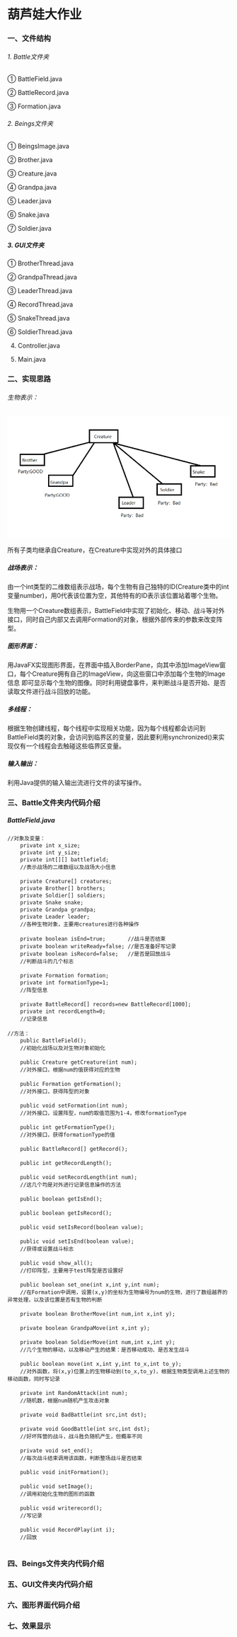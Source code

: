 # 葫芦娃大作业
### 一、文件结构
###### 1. Battle文件夹
   
   ① BattleField.java
   
   ② BattleRecord.java
   
   ③ Formation.java
   
###### 2. Beings文件夹
   
   ① BeingsImage.java
   
   ② Brother.java
   
   ③ Creature.java
   
   ④ Grandpa.java
   
   ⑤ Leader.java
   
   ⑥ Snake.java
   
   ⑦ Soldier.java
   
##### 3. GUI文件夹   
   
   ① BrotherThread.java
   
   ② GrandpaThread.java
   
   ③ LeaderThread.java
   
   ④ RecordThread.java
   
   ⑤ SnakeThread.java
   
   ⑥ SoldierThread.java
   
4. Controller.java   

5. Main.java

### 二、实现思路

###### 生物表示：
   
![Image](https://github.com/zfq005/zfq/raw/master/1.png)

所有子类均继承自Creature，在Creature中实现对外的具体接口

##### 战场表示：

由一个int类型的二维数组表示战场，每个生物有自己独特的ID(Creature类中的int变量number)，用0代表该位置为空，其他特有的ID表示该位置站着哪个生物。

生物用一个Creature数组表示，BattleField中实现了初始化、移动、战斗等对外接口，同时自己内部又去调用Formation的对象，根据外部传来的参数来改变阵型。

##### 图形界面：

用JavaFX实现图形界面，在界面中插入BorderPane，向其中添加ImageView窗口，每个Creature拥有自己的ImageView，向这些窗口中添加每个生物的Image信息
即可显示每个生物的图像。同时利用键盘事件，来判断战斗是否开始、是否读取文件进行战斗回放的功能。

##### 多线程：

根据生物创建线程，每个线程中实现相关功能，因为每个线程都会访问到BattleField类的对象，会访问到临界区的变量，因此要利用synchronized()来实现仅有一个线程会去触碰这些临界区变量。

##### 输入输出：

利用Java提供的输入输出流进行文件的读写操作。


### 三、Battle文件夹内代码介绍

##### BattleField.java

```
//对象及变量：
    private int x_size; 
    private int y_size;
    private int[][] battlefield;
    //表示战场的二维数组以及战场大小信息

    private Creature[] creatures;
    private Brother[] brothers;
    private Soldier[] soldiers;
    private Snake snake;
    private Grandpa grandpa;
    private Leader leader;
    //各种生物对象，主要用creatures进行各种操作

    private boolean isEnd=true;       //战斗是否结束
    private boolean writeReady=false; //是否准备好写记录
    private boolean isRecord=false;   //是否是回放战斗
    //判断战斗的几个标志

    private Formation formation;
    private int formationType=1;
    //阵型信息
    
    private BattleRecord[] records=new BattleRecord[1000];
    private int recordLength=0;
    //记录信息
    
//方法：
    public BattleField();
    //初始化战场以及对生物对象初始化
    
    public Creature getCreature(int num);
    //对外接口，根据num的值获得对应的生物
    
    public Formation getFormation();
    //对外接口，获得阵型的对象
    
    public void setFormation(int num);
    //对外接口，设置阵型，num的取值范围为1-4，修改formationType
    
    public int getFormationType();
    //对外接口，获得formationType的值
    
    public BattleRecord[] getRecord();
    
    public int getRecordLength();
    
    public void setRecordLength(int num);
    //这几个均是对外进行记录信息操作的方法
    
    public boolean getIsEnd();
    
    public boolean getIsRecord();
    
    public void setIsRecord(boolean value);
    
    public void setIsEnd(boolean value);
    //获得或设置战斗标志
    
    public void show_all();
    //打印阵型，主要用于test阵型是否设置好
    
    public boolean set_one(int x,int y,int num);
    //在Formation中调用，设置(x,y)的坐标为生物编号为num的生物，进行了数组越界的异常处理，以及该位置是否有生物的判断
    
    private boolean BrotherMove(int num,int x,int y);
    
    private boolean GrandpaMove(int x,int y);
    
    private boolean SoldierMove(int num,int x,int y);
    //几个生物的移动，以及移动产生的结果：是否移动成功、是否发生战斗
    
    public boolean move(int x,int y,int to_x,int to_y);
    //对外函数，将(x,y)位置上的生物移动到(to_x,to_y)，根据生物类型调用上述生物的移动函数，同时写记录
    
    private int RandomAttack(int num);
    //随机数，根据num随机产生攻击对象
    
    private void BadBattle(int src,int dst);
    
    private void GoodBattle(int src,int dst);
    //好坏阵营的战斗，战斗胜负随机产生，但概率不同
    
    private void set_end();
    //每次战斗结束调用该函数，判断整场战斗是否结束
    
    public void initFormation();
    
    public void setImage();
    //调用初始化生物的图形的函数
    
    public void writerecord();
    //写记录
    
    public void RecordPlay(int i);
    //回放
    

```

### 四、Beings文件夹内代码介绍

### 五、GUI文件夹内代码介绍

### 六、图形界面代码介绍

### 七、效果显示


